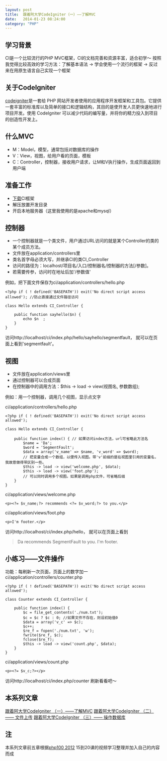 ```yaml
---
layout: post
title:  跟着阿大学CodeIgniter（一）——了解MVC
date:   2014-01-23 08:24:00
category: "PHP"
---
```


<!-- ## 有的没的 -->
<!-- ![青峰大辉][1] -->
<!-- [阿大](http://baike.baidu.com/link?url=e1_jXEDQnhyDOoG5YCg9_-EU2HZD5_2kpGIz4MgVe7U5HQ19v0IssPJDYnt2gTI2v-DnAQs52mWbi4fiJdo_Na)镇文(-_-メ)～ -->
<!-- 阿大你太黑了，回去洗把脸看看有没有救～ -->

## 学习背景
CI是一个比较流行的PHP MVC框架，CI的文档完善和资源丰富，适合初学～
按照我觉得比较高效的学习方法：了解基本语法 -> 学会使用一个流行的框架 -> 反过来在用原生语言自己实现一个框架

<!--more-->


## 关于CodeIgniter
[codeigniter](http://codeigniter.org.cn/)是一套给 PHP 网站开发者使用的应用程序开发框架和工具包。它提供一套丰富的标准库以及简单的接口和逻辑结构，其目的是使开发人员更快速地进行项目开发。使用 CodeIgniter 可以减少代码的编写量，并将你的精力投入到项目的创造性开发上。

## 什么MVC

- M：Model，模型，通常包括对数据库的操作
- V：View，视图，给用户看的页面，模板
- C：Controller，控制器，接收用户请求，让M和V执行操作，生成页面返回到用户端

## 准备工作

- [下载](http://codeigniter.org.cn/user_guide/installation/downloads.html)CI框架
- 解压放置开发目录
- 开启本地服务器（这里我使用的是apache和mysql）

## 控制器

- 一个控制器就是一个类文件，用户通过URL访问的就是某个Controller的类的某个成员方法。
- 文件放在application/controllers里
- 类名首字母必须大写，并继承CI的类CI_Controller
- 访问的路径为：localhost/项目名/入口/控制器名/控制器的方法[/参数]。
- 若需要传参，访问时在地址后加'/参数值'

例如，把下面文件保存为ci/application/controllers/hello.php

    <?php if ( ! defined('BASEPATH')) exit('No direct script access allowed'); //防止直接通过文件路径访问

    class Hello extends CI_Controller {

    	public function sayhello($n) {
    		echo $n  ;
    	}
    }

访问http://localhost/ci/index.php/hello/sayhello/segmentfault， 就可以在页面上看到'segmentfault'。

## 视图

- 文件放在application/views里
- 通过控制器可以合成页面
- 在控制器中的调用方法：$this -> load -> view(视图名, 参数数组);

例如：用一个控制器，调用几个视图，显示点文字

ci/application/controllers/hello.php

    <?php if ( ! defined('BASEPATH')) exit('No direct script access allowed');

    class Hello extends CI_Controller {

    	public function index() { // 如果访问index方法，url可省略此方法名
    		$name = 'Da';
    		$word = 'SegmentFault';
            $data = array('v_name' => $name, 'v_word' => $word);
    		// 把变量合成一个数组，以便传入视图。带'v'前缀的是在视图里引用的变量名，我故意做得带区别一些。
    		$this -> load -> view('welcome.php', $data);
    		$this -> load -> view('foot.php');
    		// 可以同时调用多个视图。如果是调用php文件，可省略后缀
    	}
    }

ci/application/views/welcome.php

    <p><?= $v_name;?> recommends <?= $v_word;?> to you.</p>


ci/application/views/foot.php

    <p>I'm footer.</p>

访问http://localhost/ci/index.php/hello， 就可以在页面上看到
> Da recommends SegmentFault to you.
> I'm footer.

## 小练习——文件操作
功能：每刷新一次页面，页面上的数字加一
ci/application/controllers/counter.php

    <?php if ( ! defined('BASEPATH')) exit('No direct script access allowed');

    class Counter extends CI_Controller {

    	public function index() {
    		$c = file_get_contents('./num.txt');
    		$c = $c ? $c : 0; //如果文件不存在，则设初始值0
    		$data = array('v_c' => $c);
    		$c++;
    		$re_f = fopen('./num.txt', 'w');
    		fwrite($re_f, $c);
    		fclose($re_f);
    		$this -> load -> view('count.php', $data);
    	}
    }

ci/application/views/count.php

    <p><?= $v_c;?></p>

访问http://localhost/ci/index.php/counter 刷新看看吧～

## 本系列文章
[跟着阿大学CodeIgniter （一）——了解MVC](http://blog.segmentfault.com/younglaker/1190000000392848)
[跟着阿大学CodeIgniter （二）—— 文件上传](http://blog.segmentfault.com/younglaker/1190000000396029)
[跟着阿大学CodeIgniter （三）—— 操作数据库](http://blog.segmentfault.com/younglaker/1190000000402287)

## 注
本系列文章前五章根据[php100 2012](http://www.php100.com/html/shipinjiaocheng/newz/) 15到20课的视频学习整理并加入自己的内容而成

  [1]: http://segmentfault.com/img/bVbOml